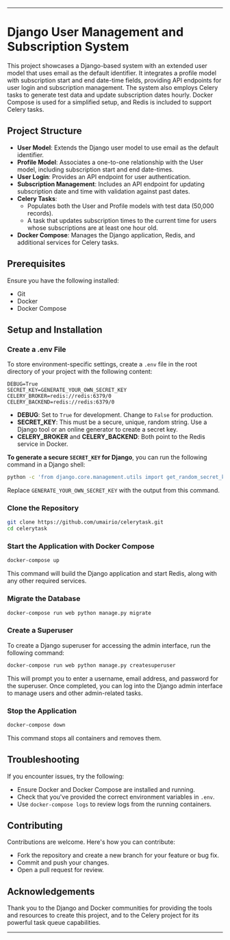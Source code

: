 
---

# Django User Management and Subscription System

This project showcases a Django-based system with an extended user model that uses email as the default identifier. It integrates a profile model with subscription start and end date-time fields, providing API endpoints for user login and subscription management. The system also employs Celery tasks to generate test data and update subscription dates hourly. Docker Compose is used for a simplified setup, and Redis is included to support Celery tasks.

## Project Structure
- **User Model**: Extends the Django user model to use email as the default identifier.
- **Profile Model**: Associates a one-to-one relationship with the User model, including subscription start and end date-times.
- **User Login**: Provides an API endpoint for user authentication.
- **Subscription Management**: Includes an API endpoint for updating subscription date and time with validation against past dates.
- **Celery Tasks**:
  - Populates both the User and Profile models with test data (50,000 records).
  - A task that updates subscription times to the current time for users whose subscriptions are at least one hour old.
- **Docker Compose**: Manages the Django application, Redis, and additional services for Celery tasks.

## Prerequisites
Ensure you have the following installed:
- Git
- Docker
- Docker Compose

## Setup and Installation
### Create a .env File
To store environment-specific settings, create a `.env` file in the root directory of your project with the following content:

```env
DEBUG=True
SECRET_KEY=GENERATE_YOUR_OWN_SECRET_KEY
CELERY_BROKER=redis://redis:6379/0
CELERY_BACKEND=redis://redis:6379/0
```

- **DEBUG**: Set to `True` for development. Change to `False` for production.
- **SECRET_KEY**: This must be a secure, unique, random string. Use a Django tool or an online generator to create a secret key.
- **CELERY_BROKER** and **CELERY_BACKEND**: Both point to the Redis service in Docker.

**To generate a secure `SECRET_KEY` for Django**, you can run the following command in a Django shell:
```bash
python -c 'from django.core.management.utils import get_random_secret_key; print(get_random_secret_key())'
```
Replace `GENERATE_YOUR_OWN_SECRET_KEY` with the output from this command.

### Clone the Repository
```bash
git clone https://github.com/umairio/celerytask.git
cd celerytask
```

### Start the Application with Docker Compose
```bash
docker-compose up
```

This command will build the Django application and start Redis, along with any other required services.

### Migrate the Database
```bash
docker-compose run web python manage.py migrate
```

### Create a Superuser
To create a Django superuser for accessing the admin interface, run the following command:

```bash
docker-compose run web python manage.py createsuperuser
```

This will prompt you to enter a username, email address, and password for the superuser. Once completed, you can log into the Django admin interface to manage users and other admin-related tasks.

### Stop the Application
```bash
docker-compose down
```

This command stops all containers and removes them.

## Troubleshooting
If you encounter issues, try the following:
- Ensure Docker and Docker Compose are installed and running.
- Check that you've provided the correct environment variables in `.env`.
- Use `docker-compose logs` to review logs from the running containers.

## Contributing
Contributions are welcome. Here's how you can contribute:
- Fork the repository and create a new branch for your feature or bug fix.
- Commit and push your changes.
- Open a pull request for review.

## Acknowledgements
Thank you to the Django and Docker communities for providing the tools and resources to create this project, and to the Celery project for its powerful task queue capabilities.

---
